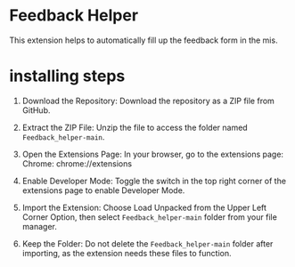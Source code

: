 # Feedback Helper
 This extension helps to automatically fill up the feedback form in the mis.

# installing steps

1. Download the Repository: Download the repository as a ZIP file from GitHub.

2. Extract the ZIP File: Unzip the file to access the folder named `Feedback_helper-main`.

3. Open the Extensions Page: In your browser, go to the extensions page: Chrome: chrome://extensions

4. Enable Developer Mode: Toggle the switch in the top right corner of the extensions page to enable Developer Mode.

5. Import the Extension: Choose Load Unpacked from the Upper Left Corner Option, then select `Feedback_helper-main` folder from your file manager.

6. Keep the Folder: Do not delete the `Feedback_helper-main` folder after importing, as the extension needs these files to function.

